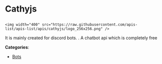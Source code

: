 # Cathyjs<p align="center">
    <img width="400" src="https://raw.githubusercontent.com/apis-list/apis-list/apis/cathyjs/logo_256x256.png" />
</p>

It is mainly created for discord bots. . A chatbot api which is completely free

**Categories**:

- [Bots](https://github/apis-list/apis-list#bots)





